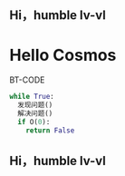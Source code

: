 ## Hi，humble __lv-vl__
# Hello Cosmos
BT-CODE
```python
while True:
  发现问题()
  解决问题()
  if O(0):
    return False
```
## Hi，humble __lv-vl__
